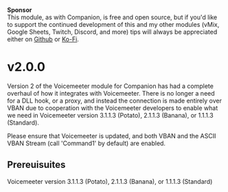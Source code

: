 **Sponsor**<br />
This module, as with Companion, is free and open source, but if you'd like to support the continued development of this and my other modules (vMix, Google Sheets, Twitch, Discord, and more) tips will always be appreciated either on [Github](https://github.com/sponsors/thedist) or [Ko-Fi](https://ko-fi.com/thedist).


# v2.0.0
Version 2 of the Voicemeeter module for Companion has had a complete overhaul of how it integrates with Voicemeeter. There is no longer a need for a DLL hook, or a proxy, and instead the connection is made entirely over VBAN due to cooperation with the Voicemeeter developers to enable what we need in Voicemeeter version 3.1.1.3 (Potato), 2.1.1.3 (Banana), or 1.1.1.3 (Standard).

Please ensure that Voicemeeter is updated, and both VBAN and the ASCII VBAN Stream (call 'Command1' by default) are enabled. 


## Prereuisuites
Voicemeeter version 3.1.1.3 (Potato), 2.1.1.3 (Banana), or 1.1.1.3 (Standard)
